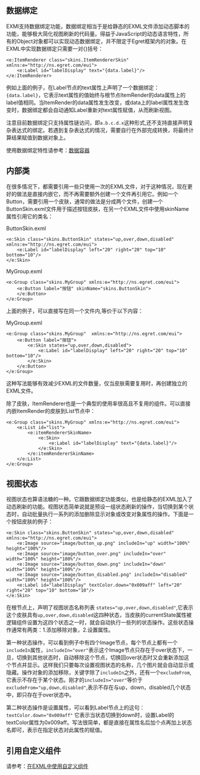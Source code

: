## 数据绑定

EXMl支持数据绑定功能，数据绑定相当于是给静态的EXML文件添加动态脚本的功能，能够极大简化视图刷新的代码量。得益于JavaScript的动态语言特性，所有的Object对象都可以实现动态数据绑定，并不限定于Egret框架内的对象。在EXML中实现数据绑定只需要一对{}括号：

```
<e:ItemRenderer class="skins.ItemRendererSkin" xmlns:e="http://ns.egret.com/eui"> 
	<e:Label id="labelDisplay" text="{data.label}"/> 
</e:ItemRenderer>
```
	
例如上面的例子，在Label节点的text属性上声明了一个数据绑定：`{data.label}`，它表示text属性的值始终与根节点ItemRender的data属性上的label值相同。当ItemRender的data属性发生改变，或data上的label属性发生改变时，数据绑定都会自动通知Label重新对text属性赋值，从而刷新视图。

注意目前数据绑定只支持属性链访问，即`a.b.c.d.x`这种形式,还不支持直接声明复杂表达式的绑定。若遇到复杂表达式的情况，需要自行在外部完成转换，将最终计算结果赋值到数据对象上。

使用数据绑定特性请参考：[数据容器](../../../../extension/EUI/dataCollection/dataGroup/README.md)

## 内部类

在很多情况下，都需要引用一些只使用一次的EXML文件，对于这种情况，现在更好的做法是直接内嵌它，而不再需要额外创建一个文件再引用它。例如一个Button，需要引用一个皮肤，通常的做法是分成两个文件，创建一个ButtonSkin.exml文件用于描述按钮皮肤，在另一个EXML文件中使用skinName属性引用它的类名：

ButtonSkin.exml

```
<e:Skin class="skins.ButtonSkin" states="up,over,down,disabled" xmlns:e="http://ns.egret.com/eui"> 
	<e:Label id="labelDisplay" left="20" right="20" top="10" bottom="10"/> 
</e:Skin>
```

MyGroup.exml

```
<e:Group class="skins.MyGroup" xmlns:e="http://ns.egret.com/eui"> 
	<e:Button label="按钮" skinName="skins.ButtonSkin">
	</e:Button>
</e:Group>
```

上面的例子，可以直接写在同一个文件内,等价于以下内容：

MyGroup.exml

```
<e:Group class="skins.MyGroup"  xmlns:e="http://ns.egret.com/eui"> 
	<e:Button label="按钮"> 
		<e:Skin states="up,over,down,disabled"> 
			<e:Label id="labelDisplay" left="20" right="20" top="10" bottom="10"/> 
		</e:Skin> 
	</e:Button> 
</e:Group>
```

这种写法能够有效减少EXML的文件数量，仅当皮肤需要复用时，再创建独立的EXML文件。

除了皮肤，ItemRenderer也是一个典型的使用率很高且不复用的组件。可以直接内嵌ItemRender的皮肤到List节点中：

```
<e:Group class="skins.MyGroup" xmlns:e="http://ns.egret.com/eui"> 
	<e:List id="list"> 
		<e:itemRendererSkinName> 
			<e:Skin> 
				<e:Label id="labelDisplay" text="{data.label}"/> 
			</e:Skin>
		</e:itemRendererSkinName>  
	</e:List> 
</e:Group>
```


## 视图状态

视图状态也算语法糖的一种。它跟数据绑定功能类似，也是给静态的EXML加入了动态刷新的功能。视图状态简单说就是预设一组状态刷新的操作，当切换到某个状态时，自动批量执行一系列的添加删除显示对象或改变对象属性的操作。下面是一个按钮皮肤的例子：

```
<e:Skin class="skins.ButtonSkin" states="up,over,down,disabled" xmlns:e="http://ns.egret.com/eui"> 
	<e:Image source="image/button_up.png" includeIn="up" width="100%" height="100%"/> 
	<e:Image source="image/button_over.png" includeIn="over" width="100%" height="100%"/> 
	<e:Image source="image/button_down.png" includeIn="down" width="100%" height="100%"/> 
	<e:Image source="image/button_disabled.png" includeIn="disabled" width="100%" height="100%"/> 
	<e:Label id="labelDisplay" textColor.down="0x009aff" left="20" right="20" top="10" bottom="10"/> 
</e:Skin>
```

在根节点上，声明了视图状态名称列表 `states="up,over,down,disabled"`,它表示这个皮肤具有`up,over,down,disabled`这四种状态，当皮肤的currentState属性被逻辑组件设置为这四个状态之一时，就会自动执行一些列的状态操作。这些状态操作通常有两类：1.添加移除对象，2.设置属性。

第一种状态操作，可以看到例子中有四个Image节点，每个节点上都有一个`includeIn`属性，`includeIn="over"`表示这个Image节点只存在于over状态下，一旦，切换到其他状态时，自动移除这个节点，切换回over状态时又会重新添加这个节点并显示。这样我们只要每次设置视图状态的名称，几个图片就会自动显示或隐藏。操作对象的添加移除，关键字除了`includeIn`之外，还有一个`excludeFrom`,它表示不存在于某个状态。刚才的`includeIn="over"`等价于`excludeFrom="up,down,disabled"`,表示不存在与up，down，disabled几个状态中，即只存在于over状态中。

第二种状态操作是设置属性，可以看到Label节点上的这句：`textColor.down="0x009aff"` 它表示当状态切换到down时，设置Label的textColor属性为0x009aff。写法很简单，都是直接在属性名后加个点再加上状态名即可，表示在指定状态对此属性的赋值。

## 引用自定义组件

请参考：[在EXML中使用自定义组件](../../../../extension/EUI/advancedSkills/useComponents/README.md)